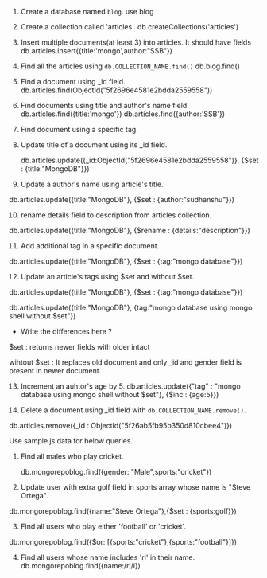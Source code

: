 1. Create a database named `blog`.
   use blog

2. Create a collection called 'articles'.
   db.createCollections('articles')

3. Insert multiple documents(at least 3) into articles. It should have fields
   db.articles.insert({title:'mongo',author:"SSB"})

4) Find all the articles using `db.COLLECTION_NAME.find()`
   db.blog.find()

5) Find a document using \_id field.
   db.articles.find(ObjectId("5f2696e4581e2bdda2559558"))
6) Find documents using title and author's name field.
   db.articles.find({title:'mongo'})
   db.articles.find({author:'SSB'})

7) Find document using a specific tag.

8) Update title of a document using its \_id field.

   db.articles.update({\_id:ObjectId("5f2696e4581e2bdda2559558")}, {\$set : {title:"MongoDB"}})

9) Update a author's name using article's title.

db.articles.update({title:"MongoDB"}, {\$set : {author:"sudhanshu"}})

10. rename details field to description from articles collection.

db.articles.update({title:"MongoDB"}, {\$rename : {details:"description"}})

11. Add additional tag in a specific document.

db.articles.update({title:"MongoDB"}, {\$set : {tag:"mongo database"}})

12. Update an article's tags using $set and without $set.

db.articles.update({title:"MongoDB"}, {\$set : {tag:"mongo database"}})

db.articles.update({title:"MongoDB"}, {tag:"mongo database using mongo shell without \$set"})

- Write the differences here ?

\$set : returns newer fields with older intact

wihtout \$set : It replaces old document and only \_id and gender field is present in newer document.

13. Increment an auhtor's age by 5.
    db.articles.update({"tag" : "mongo database using mongo shell without $set"}, {$inc : {age:5}})

14. Delete a document using \_id field with `db.COLLECTION_NAME.remove()`.

db.articles.remove({\_id : ObjectId("5f26ab5fb95b350d810cbee4")})

Use sample.js data for below queries.

1. Find all males who play cricket.

   db.mongorepoblog.find({gender: "Male",sports:"cricket"})

2. Update user with extra golf field in sports array whose name is "Steve Ortega".

db.mongorepoblog.find({name:"Steve Ortega"},{\$set : {sports:golf}})

3. Find all users who play either 'football' or 'cricket'.

db.mongorepoblog.find({\$or: [{sports:"cricket"},{sports:"football"}]})

4. Find all users whose name includes 'ri' in their name.
   db.mongorepoblog.find({name:/ri/i})
